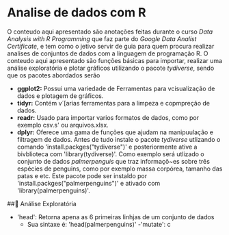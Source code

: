 # Analise de dados com R
O conteudo aqui apresentado são anotações feitas durante o curso *Data Analysis with R Programming* que faz parte do *Google Data Analist Certificate*, e tem como o jetivo servir de guia para quem procura realizar analises de conjuntos de dados com a linguagem de programação R.
O conteudo aqui apresentado são funções básicas para importar, realizar uma análise exploratória e plotar gráficos utilizando o pacote *tydiverse*, sendo que os pacotes abordados serão
 - **ggplot2:** Possui uma variedade de Ferramentas para vcisualização de dados e plotagem de gráficos.
 - **tidyr:** Contém v´[arias ferramentas para a limpeza e copmpreção de dados.
 - **readr:** Usado para importar varios formatos de dados, como por exemplo csv.s' ou arquivos.xlsx.
 - **dplyr:** Oferece uma gama de funções que ajudam na manipuulação e filtragem de dados.
Antes de tudo instale o pacote *tydiverse* utlizando o comando 'install.packges("tydiverse")' e posteriormente ative a bivblioteca com 'library(tydiverse)'.
Como exemplo será utlizado o conjunto de dados *palmerpenguis* que traz informaçõ~es sobre três espécies de penguins, como por exemplo massa corpórea, tamanho das patas e etc. Este pacote pode ser instaldo por 'install.packges("palmerpenguins")' e ativado com 'library(palmerpenguins)'.

##🔎 Análise Exploratória

- 'head': Retorna apena as 6 primeiras linhjas de um conjunto de dados
  - Sua sintaxe é: 'head(palmerpenguins)'
-'mutate': c
